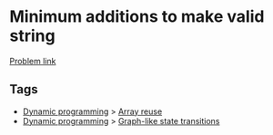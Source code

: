 # Minimum additions to make valid string

[Problem link](https://leetcode.com/problems/minimum-additions-to-make-valid-string/)

## Tags

* [Dynamic programming](/README.md#Dynamic_programming) > [Array reuse](/README.md#Dynamic_programming-Array_reuse)
* [Dynamic programming](/README.md#Dynamic_programming) > [Graph-like state transitions](/README.md#Dynamic_programming-Graph_like_state_transitions)
